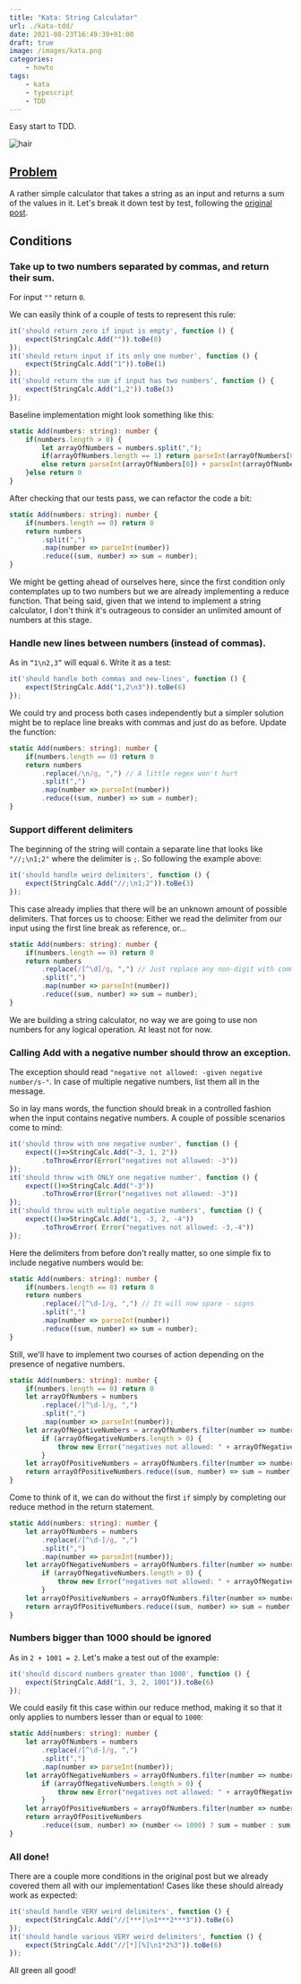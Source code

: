 ```yaml
---
title: "Kata: String Calculator"
url: ./kata-tdd/
date: 2021-08-23T16:49:39+01:00
draft: true
image: /images/kata.png
categories:
    - howto
tags:
    - kata
    - typescript
    - TDD
---
```


Easy start to TDD.

<!--more-->

![hair](../../../images/turk-hair.gif)

## [Problem](https://osherove.com/tdd-kata-1)

A rather simple calculator that takes a string as an input and returns a sum of the values in it.
Let's break it down test by test, following the [original post](https://osherove.com/tdd-kata-1).

## Conditions

### Take up to two numbers separated by commas, and return their sum. 

For input `""` return `0`.

We can easily think of a couple of tests to represent this rule:

```typescript
it('should return zero if input is empty', function () {
	expect(StringCalc.Add("")).toBe(0)
});
it('should return input if its only one number', function () {
	expect(StringCalc.Add("1")).toBe(1)
});
it('should return the sum if input has two numbers', function () {
	expect(StringCalc.Add("1,2")).toBe(3)
});
```

Baseline implementation might look something like this:

```typescript
static Add(numbers: string): number {
	if(numbers.length > 0) {
		let arrayOfNumbers = numbers.split(",");
		if(arrayOfNumbers.length == 1) return parseInt(arrayOfNumbers[0])
		else return parseInt(arrayOfNumbers[0]) + parseInt(arrayOfNumbers[1])
	}else return 0
}
```

After checking that our tests pass, we can refactor the code a bit:

```typescript
static Add(numbers: string): number {
	if(numbers.length == 0) return 0
	return numbers
		.split(",")
		.map(number => parseInt(number))
		.reduce((sum, number) => sum = number);
}
```

We might be getting ahead of ourselves here, since the first condition only contemplates up to two numbers but we are already implementing a reduce function.
That being said, given that we intend to implement a string calculator, I don't think it's outrageous to consider an unlimited amount of numbers at this stage.

### Handle new lines between numbers (instead of commas).

As in `“1\n2,3”` will equal `6`.
Write it as a test:

```typescript
it('should handle both commas and new-lines', function () {
	expect(StringCalc.Add("1,2\n3")).toBe(6)
});
```

We could try and process both cases independently but a simpler solution might be to replace line breaks with commas and just do as before.
Update the function:

```typescript
static Add(numbers: string): number {
	if(numbers.length == 0) return 0
	return numbers
		.replace(/\n/g, ",") // A little regex won't hurt
		.split(",")
		.map(number => parseInt(number))
		.reduce((sum, number) => sum = number);
}
```
### Support different delimiters 

The beginning of the string will contain a separate line that looks like `"//;\n1;2"` where the delimiter is `;`.
So following the example above:

```typescript
it('should handle weird delimiters', function () {
	expect(StringCalc.Add("//;\n1;2")).toBe(3)
});
```

This case already implies that there will be an unknown amount of possible delimiters.
That forces us to choose: Either we read the delimiter from our input using the first line break as reference, or...

```typescript
static Add(numbers: string): number {
	if(numbers.length == 0) return 0
	return numbers
		.replace(/[^\d]/g, ",") // Just replace any non-digit with commas
		.split(",")
		.map(number => parseInt(number))
		.reduce((sum, number) => sum = number);
}
```

We are building a string calculator, no way we are going to use non numbers for any logical operation. At least not for now.

### Calling Add with a negative number should throw an exception.

The exception should read `"negative not allowed: -given negative number/s-"`.
In case of multiple negative numbers, list them all in the message.

So in lay mans words, the function should break in a controlled fashion when the input contains negative numbers.
A couple of possible scenarios come to mind:

```typescript
it('should throw with one negative number', function () {
	expect(()=>StringCalc.Add("-3, 1, 2"))
		.toThrowError(Error("negatives not allowed: -3"))
});
it('should throw with ONLY one negative number', function () {
	expect(()=>StringCalc.Add("-3"))
		.toThrowError(Error("negatives not allowed: -3"))
});
it('should throw with multiple negative numbers', function () {
	expect(()=>StringCalc.Add("1, -3, 2, -4"))
		.toThrowError( Error("negatives not allowed: -3,-4"))
});
```

Here the delimiters from before don't really matter, so one simple fix to include negative numbers would be:

```typescript
static Add(numbers: string): number {
	if(numbers.length == 0) return 0
	return numbers
		.replace(/[^\d-]/g, ",") // It will now spare - signs
		.split(",")
		.map(number => parseInt(number))
		.reduce((sum, number) => sum = number);
}
```

Still, we'll have to implement two courses of action depending on the presence of negative numbers.

```typescript
static Add(numbers: string): number {
	if(numbers.length == 0) return 0
	let arrayOfNumbers = numbers
		.replace(/[^\d-]/g, ",")
		.split(",")
		.map(number => parseInt(number));
	let arrayOfNegativeNumbers = arrayOfNumbers.filter(number => number < 0);
		if (arrayOfNegativeNumbers.length > 0) {
			throw new Error("negatives not allowed: " + arrayOfNegativeNumbers)
		}
	let arrayOfPositiveNumbers = arrayOfNumbers.filter(number => number > 0);
	return arrayOfPositiveNumbers.reduce((sum, number) => sum = number)
}
```

Come to think of it, we can do without the first `if` simply by completing our reduce method in the return statement.

```typescript
static Add(numbers: string): number {
	let arrayOfNumbers = numbers
		.replace(/[^\d-]/g, ",")
		.split(",")
		.map(number => parseInt(number));
	let arrayOfNegativeNumbers = arrayOfNumbers.filter(number => number < 0);
		if (arrayOfNegativeNumbers.length > 0) {
			throw new Error("negatives not allowed: " + arrayOfNegativeNumbers)
		}
	let arrayOfPositiveNumbers = arrayOfNumbers.filter(number => number > 0);
	return arrayOfPositiveNumbers.reduce((sum, number) => sum = number, 0)
}
```

### Numbers bigger than 1000 should be ignored

As in `2 + 1001 = 2`.
Let's make a test out of the example:

```typescript
it('should discard numbers greater than 1000', function () {
	expect(StringCalc.Add("1, 3, 2, 1001")).toBe(6)
});
```

We could easily fit this case within our reduce method, making it so that it only applies to numbers lesser than or equal to `1000`:

```typescript
static Add(numbers: string): number {
	let arrayOfNumbers = numbers
		.replace(/[^\d-]/g, ",")
		.split(",")
		.map(number => parseInt(number));
	let arrayOfNegativeNumbers = arrayOfNumbers.filter(number => number < 0);
		if (arrayOfNegativeNumbers.length > 0) {
			throw new Error("negatives not allowed: " + arrayOfNegativeNumbers)
		}
	let arrayOfPositiveNumbers = arrayOfNumbers.filter(number => number > 0);
	return arrayOfPositiveNumbers
		.reduce((sum, number) => (number <= 1000) ? sum = number : sum, 0)
}
```

### All done!

There are a couple more conditions in the original post but we already covered them all with our implementation!
Cases like these should already work as expected:

```typescript
it('should handle VERY weird delimiters', function () {
	expect(StringCalc.Add("//[***]\n1***2***3")).toBe(6)
});
it('should handle various VERY weird delimiters', function () {
	expect(StringCalc.Add("//[*][%]\n1*2%3")).toBe(6)
});
```

All green all good!
